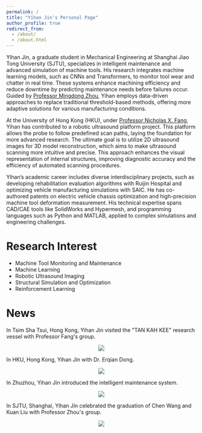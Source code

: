 ```yaml
---
permalink: /
title: "Yihan Jin's Personal Page"
author_profile: true
redirect_from: 
  - /about/
  - /about.html
---
```


Yihan Jin, a graduate student in Mechanical Engineering at Shanghai Jiao Tong University (SJTU), specializes in intelligent maintenance and advanced simulation of machine tools. His research integrates machine learning models, such as CNNs and Transformers, to monitor tool wear and chatter in real time. These systems enhance machining efficiency and reduce downtime by predicting maintenance needs before failures occur. Guided by [Professor Mingdong Zhou](https://me.sjtu.edu.cn/teacher_directory1/zhoumingdong.html), Yihan employs data-driven approaches to replace traditional threshold-based methods, offering more adaptive solutions for various manufacturing conditions.

At the University of Hong Kong (HKU), under [Professor Nicholas X. Fang](https://www.mech.hku.hk/academic-staff/fang-x), Yihan has contributed to a robotic ultrasound platform project. This platform allows the probe to follow predefined scan paths, laying the foundation for more advanced research. The ultimate goal is to utilize 2D ultrasound images for 3D model reconstruction, which aims to make ultrasound scanning more intuitive and precise. This approach enhances the visual representation of internal structures, improving diagnostic accuracy and the efficiency of automated scanning procedures.

Yihan’s academic career includes diverse interdisciplinary projects, such as developing rehabilitation evaluation algorithms with Ruijin Hospital and optimizing vehicle manufacturing simulations with SAIC. He has co-authored patents on electric vehicle chassis optimization and high-precision machine tool deformation measurement. His technical expertise spans CAD/CAE tools like SolidWorks and Hypermesh, and programming languages such as Python and MATLAB, applied to complex simulations and engineering challenges.
<br/>

Research Interest
======
* Machine Tool Monitoring and Maintenance
* Machine Learning
* Robotic Ultrasound Imaging
* Structural Simulation and Optimization
* Reinforcement Learning

News
======

In Tsim Sha Tsui, Hong Kong, Yihan Jin visited the "TAN KAH KEE" research vessel with Professor Fang's group.
<center><img src="https://jinyihan1001.github.io/jinyihan.github.io/images/hezhao1.jpg" width = "" height = ""></center>

In HKU, Hong Kong, Yihan Jin with Dr. Erqian Dong.
<center><img src="https://jinyihan1001.github.io/jinyihan.github.io/images/hezhao2.jpg" width = "" height = ""></center>

In Zhuzhou, Yihan Jin introduced the intelligent maintenance system.
<center><img src="https://jinyihan1001.github.io/jinyihan.github.io/images/hezhao3.jpg" width = "" height = ""></center>

In SJTU, Shanghai, Yihan Jin celebrated the graduation of Chen Wang and Kuan Liu with Professor Zhou's group.
<center><img src="https://jinyihan1001.github.io/jinyihan.github.io/images/hezhao4.jpg" width = "" height = ""></center>
